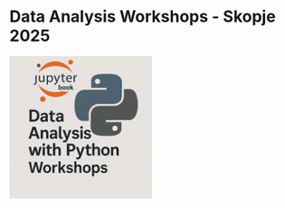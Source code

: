 # Data Analysis Workshops - Skopje 2025

<a href="https://kflisikowsky.github.io/Data_Analysis_Workshops/intro">
    <img src="logo.png" alt="Logo" target="_parent" style="width: 50%; height: auto;" />
</a>